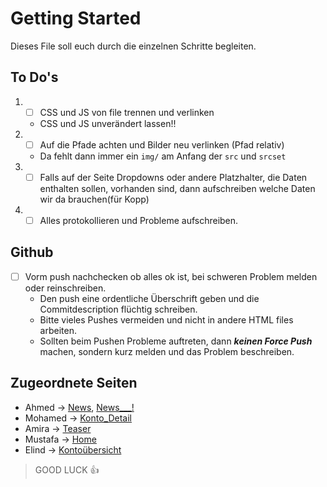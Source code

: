 
# Getting Started
Dieses File soll euch durch die einzelnen Schritte begleiten.
## To Do's
1. - [ ] CSS und JS von file trennen und verlinken 
   - CSS und JS unverändert lassen!!
2. - [ ] Auf die Pfade achten und Bilder neu verlinken (Pfad relativ)
   - Da fehlt dann immer ein `img/` am Anfang der `src` und `srcset`
3. - [ ] Falls auf der Seite Dropdowns oder andere Platzhalter, die Daten enthalten sollen,
vorhanden sind, dann aufschreiben welche Daten wir da brauchen(für Kopp)
4. - [ ] Alles protokollieren und Probleme aufschreiben.

## Github
- [ ] Vorm push nachchecken ob alles ok ist, bei schweren Problem melden oder reinschreiben.
   - Den push eine ordentliche Überschrift geben und die Commitdescription flüchtig schreiben.
   - Bitte vieles Pushes vermeiden und nicht in andere HTML files arbeiten.
   - Sollten beim Pushen Probleme auftreten, dann **_keinen Force Push_** machen, sondern kurz melden
    und das Problem beschreiben.


## Zugeordnete Seiten
- Ahmed &rarr; [News](../News.html), [News___!](../News___1.html)
- Mohamed &rarr; [Konto_Detail](../Konto_Detail.html)
- Amira &rarr; [Teaser](../Teaser.html)
- Mustafa &rarr; [Home](../Home.html)
- Elind &rarr; [Kontoübersicht](../Konto__bersicht.html)

> GOOD LUCK :+1: